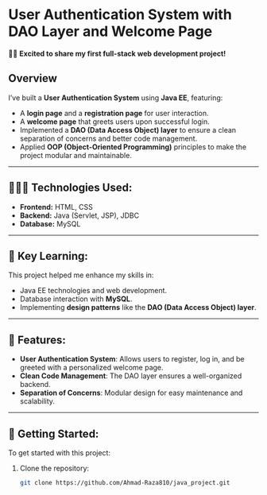 # User Authentication System with DAO Layer and Welcome Page

🎉✨ **Excited to share my first full-stack web development project!**

## Overview

I’ve built a **User Authentication System** using **Java EE**, featuring:

- A **login page** and a **registration page** for user interaction.
- A **welcome page** that greets users upon successful login.
- Implemented a **DAO (Data Access Object) layer** to ensure a clean separation of concerns and better code management.
- Applied **OOP (Object-Oriented Programming)** principles to make the project modular and maintainable.

---

## 🔧👨‍💻 Technologies Used:

- **Frontend:** HTML, CSS
- **Backend:** Java (Servlet, JSP), JDBC
- **Database:** MySQL

---

## 🤩 Key Learning:

This project helped me enhance my skills in:

- Java EE technologies and web development.
- Database interaction with **MySQL**.
- Implementing **design patterns** like the **DAO (Data Access Object) layer**.

---

## 🚀 Features:

- **User Authentication System**: Allows users to register, log in, and be greeted with a personalized welcome page.
- **Clean Code Management**: The DAO layer ensures a well-organized backend.
- **Separation of Concerns**: Modular design for easy maintenance and scalability.

---

## 📝 Getting Started:

To get started with this project:

1. Clone the repository:
   ```bash
   git clone https://github.com/Ahmad-Raza810/java_project.git

